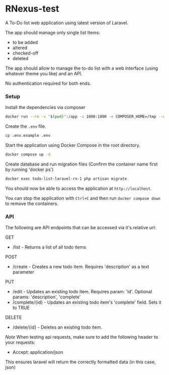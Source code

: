 # RNexus-test

A To-Do list web application using latest version of Laravel.

The app should manage only single list Items:
* to be added
* altered
* checked-off
* deleted

The app should allow to manage the to-do list with a web interface (using whatever theme you like) and an API.

No authentication required for both ends.

### Setup

Install the dependencies via composer

```bash
docker run --rm -v "$(pwd)":/app -u 1000:1000 -e COMPOSER_HOME=/tmp --workdir /app bitnami/laravel composer install
```

Create the `.env` file.

```bash
cp .env.example .env
```

Start the application using Docker Compose in the root directory.

```bash
docker compose up -d
```

Create database and run migration files (Confirm the container name first by running 'docker ps')

```bash
docker exec todo-list-laravel-rn-1 php artisan migrate
```

You should now be able to access the application at `http://localhost`.

You can stop the application with `Ctrl+C` and then run `docker compose down` to remove the containers.


### API

The following are API endpoints that can be accessed via it's relative url:

GET 
* /list - Returns a list of all todo items

POST
* /create - Creates a new todo item.  Requires 'description' as a text parameter 

PUT
* /edit - Updates an existing todo item. Requires param: 'id'.  Optional params: 'description', 'complete'
* /complete/{id} - Updates an existing todo item's 'complete' field.  Sets it to TRUE 

DELETE
* /delete/{id} - Deletes an existing todo item.


*Note*
When testing api requests, make sure to add the following header to your requests:

* Accept: application/json

This ensures laravel will return the correctly formatted data (in this case, json)
